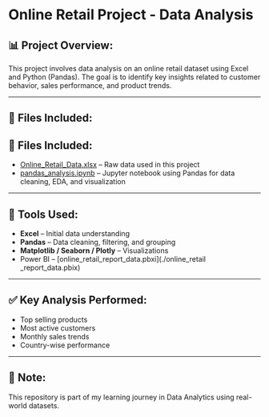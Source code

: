 # Online Retail Project - Data Analysis

## 📊 Project Overview:
This project involves data analysis on an online retail dataset using Excel and Python (Pandas). The goal is to identify key insights related to customer behavior, sales performance, and product trends.

---

## 📁 Files Included:

## 📁 Files Included:

* [Online_Retail_Data.xlsx](./Online_Retail_Data.xlsx) – Raw data used in this project  
* [pandas_analysis.ipynb](./pandas_analysis.ipynb) – Jupyter notebook using Pandas for data cleaning, EDA, and visualization


---

## 🔧 Tools Used:

- **Excel** – Initial data understanding
- **Pandas** – Data cleaning, filtering, and grouping
- **Matplotlib / Seaborn / Plotly** – Visualizations
-  Power BI –  [online_retail_report_data.pbxi](./online_retail _report_data.pbix)

---

## ✅ Key Analysis Performed:

- Top selling products
- Most active customers
- Monthly sales trends
- Country-wise performance



---

## 📌 Note:
This repository is part of my learning journey in Data Analytics using real-world datasets.
